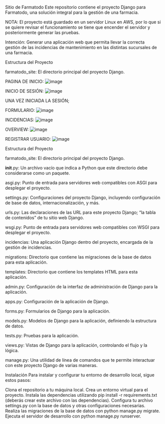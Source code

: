 Sitio de Farmatodo
Este repositorio contiene el proyecto Django para Farmatodo, una solución integral para la gestión de una farmacia.

NOTA: El proyecto está guardado en un servidor Linux en AWS, por lo que si se quiere revisar el funcionamiento se tiene que encender el servidor y posteriormente generar las pruebas.

Intención: Generar una aplicación web que permita llevar la correcta gestión de las incidencias de mantenimiento en las distintas sucursales de una farmacia. 

Estructura del Proyecto

farmatodo_site: El directorio principal del proyecto Django.

PAGINA DE INICIO:
![image](https://github.com/Leonardo1278/FARMATODO-APP/assets/75225473/a25266e8-d303-40bf-85ca-291f035483bc)

INICIO DE SESIÓN: ![image](https://github.com/Leonardo1278/FARMATODO-APP/assets/75225473/cf1d39fb-9f34-4c90-9efe-bab190632467)

UNA VEZ INICIADA LA SESIÓN;

FORMULARIO: ![image](https://github.com/Leonardo1278/FARMATODO-APP/assets/75225473/9e7bc9e0-5a4f-477e-ba4f-6dcda1495e83)

INCIDENCIAS: ![image](https://github.com/Leonardo1278/FARMATODO-APP/assets/75225473/00c66ed6-e314-4ca7-87d7-a63a757580d4)

OVERVIEW: ![image](https://github.com/Leonardo1278/FARMATODO-APP/assets/75225473/dd0cf110-2d82-49c8-b7b7-0cf57a191721)

REGISTRAR USUARIO: ![image](https://github.com/Leonardo1278/FARMATODO-APP/assets/75225473/707a8ecc-a0db-4bac-867d-ca22db61207b)



Estructura del Proyecto

farmatodo_site: El directorio principal del proyecto Django.

__init__.py: Un archivo vacío que indica a Python que este directorio debe considerarse como un paquete.

asgi.py: Punto de entrada para servidores web compatibles con ASGI para desplegar el proyecto.

settings.py: Configuraciones del proyecto Django, incluyendo configuración de base de datos, internacionalización, y más.

urls.py: Las declaraciones de las URL para este proyecto Django; “la tabla de contenidos” de tu sitio web Django.

wsgi.py: Punto de entrada para servidores web compatibles con WSGI para desplegar el proyecto.

incidencias: Una aplicación Django dentro del proyecto, encargada de la gestión de incidencias.


migrations: Directorio que contiene las migraciones de la base de datos para esta aplicación.

templates: Directorio que contiene los templates HTML para esta aplicación.

admin.py: Configuración de la interfaz de administración de Django para la aplicación.

apps.py: Configuración de la aplicación de Django.

forms.py: Formularios de Django para la aplicación.

models.py: Modelos de Django para la aplicación, definiendo la estructura de datos.

tests.py: Pruebas para la aplicación.

views.py: Vistas de Django para la aplicación, controlando el flujo y la lógica.

manage.py: Una utilidad de línea de comandos que te permite interactuar con este proyecto Django de varias maneras.


Instalación
Para instalar y configurar tu entorno de desarrollo local, sigue estos pasos:

Clona el repositorio a tu máquina local.
Crea un entorno virtual para el proyecto.
Instala las dependencias utilizando pip install -r requirements.txt (deberás crear este archivo con las dependencias).
Configura tu archivo settings.py con la base de datos y otras configuraciones necesarias.
Realiza las migraciones de la base de datos con python manage.py migrate.
Ejecuta el servidor de desarrollo con python manage.py runserver.
